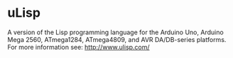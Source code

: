 # uLisp
A version of the Lisp programming language for the Arduino Uno, Arduino Mega 2560, ATmega1284, ATmega4809, and AVR DA/DB-series platforms.
For more information see:
http://www.ulisp.com/
